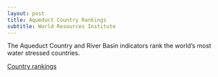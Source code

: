```yaml
---
layout: post
title: Aqueduct Country Rankings
subtitle: World Resources Institute
---
```


The Aqueduct Country and River Basin indicators rank the world’s most water
stressed countries.

[Country rankings](https://www.wri.org/blog/2013/12/world-s-36-most-water-stressed-countries)
